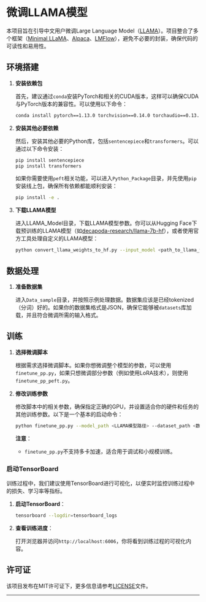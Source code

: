 # 微调LLAMA模型

本项目旨在引导中文用户微调Large Language Model（[LLAMA](https://arxiv.org/abs/2302.13971)）。项目整合了多个框架（[Minimal LLaMA](https://github.com/zphang/minimal-llama)、[Alpaca](https://github.com/tatsu-lab/stanford_alpaca)、[LMFlow](https://github.com/OptimalScale/LMFlow/tree/main/src/lmflow)），避免不必要的封装，确保代码的可读性和易用性。

## 环境搭建

1. **安装依赖包**

   首先，建议通过`conda`安装PyTorch和相关的CUDA版本，这样可以确保CUDA与PyTorch版本的兼容性。可以使用以下命令：

   ```bash
   conda install pytorch==1.13.0 torchvision==0.14.0 torchaudio==0.13.0 pytorch-cuda=11.6 -c pytorch -c nvidia
   ```

2. **安装其他必要依赖**

   然后，安装其他必要的Python库，包括`sentencepiece`和`transformers`。可以通过以下命令安装：

   ```bash
   pip install sentencepiece
   pip install transformers
   ```

   如果你需要使用`peft`相关功能，可以进入`Python_Package`目录，并先使用`pip`安装线上包，确保所有依赖都能顺利安装：

   ```bash
   pip install -e .
   ```

3. **下载LLAMA模型**

   进入LLAMA_Model目录，下载LLAMA模型参数。你可以从Hugging Face下载预训练的LLAMA模型（如[decapoda-research/llama-7b-hf](https://huggingface.co/decapoda-research/llama-7b-hf)），或者使用官方工具处理自定义的LLAMA模型：

   ```bash
   python convert_llama_weights_to_hf.py --input_model <path_to_llama_weights> --output_model <output_directory>
   ```

## 数据处理

1. **准备数据集**

   进入`Data_sample`目录，并按照示例处理数据。数据集应该是已经tokenized（分词）好的。如果你的数据集格式是JSON，确保它能够被`datasets`库加载，并且符合微调所需的输入格式。

## 训练

1. **选择微调脚本**

   根据需求选择微调脚本。如果你想微调整个模型的参数，可以使用`finetune_pp.py`，如果只想微调部分参数（例如使用LoRA技术），则使用`finetune_pp_peft.py`。

2. **修改训练参数**

   修改脚本中的相关参数，确保指定正确的GPU，并设置适合你的硬件和任务的其他训练参数。以下是一个基本的启动命令：

   ```bash
   python finetune_pp.py --model_path <LLAMA模型路径> --dataset_path <数据集路径> --save_dir <保存模型路径> --num_train_steps 1500
   ```

   **注意**：
   - `finetune_pp.py`不支持多卡加速，适合用于调试和小规模训练。


### 启动TensorBoard

训练过程中，我们建议使用TensorBoard进行可视化，以便实时监控训练过程中的损失、学习率等指标。

1. **启动TensorBoard**：

   ```bash
   tensorboard --logdir=tensorboard_logs
   ```

2. **查看训练进度**：

   打开浏览器并访问`http://localhost:6006`，你将看到训练过程的可视化内容。

## 许可证

该项目发布在MIT许可证下，更多信息请参考[LICENSE](LICENSE)文件。

---
